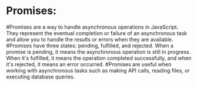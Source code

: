 # Promises:

#Promises are a way to handle asynchronous operations in JavaScript. They represent the eventual completion or failure of an asynchronous task and allow you to handle the results or errors when they are available.
#Promises have three states: pending, fulfilled, and rejected. When a promise is pending, it means the asynchronous operation is still in progress. When it's fulfilled, it means the operation completed successfully, and when it's rejected, it means an error occurred.
#Promises are useful when working with asynchronous tasks such as making API calls, reading files, or executing database queries.
